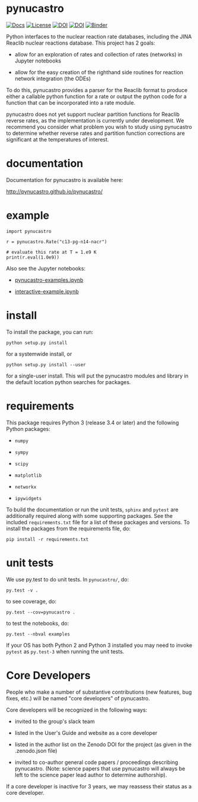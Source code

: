# pynucastro

[![Docs](https://github.com/pynucastro/pynucastro/workflows/github%20pages/badge.svg)](http://pynucastro.github.io/pynucastro/)
[![License](https://img.shields.io/badge/License-BSD%203--Clause-blue.svg)](https://opensource.org/licenses/BSD-3-Clause)
[![DOI](http://joss.theoj.org/papers/10.21105/joss.00588/status.svg)](https://doi.org/10.21105/joss.00588)
[![DOI](https://zenodo.org/badge/DOI/10.5281/zenodo.1202434.svg)](https://doi.org/10.5281/zenodo.1202434)
[![Binder](https://mybinder.org/badge_logo.svg)](https://mybinder.org/v2/gh/pynucastro/pynucastro/main?filepath=examples%2Fpynucastro-examples.ipynb)

Python interfaces to the nuclear reaction rate databases, including
the JINA Reaclib nuclear reactions database.  This
project has 2 goals:

  * allow for an exploration of rates and collection of rates (networks)
    in Jupyter notebooks

  * allow for the easy creation of the righthand side routines for
    reaction network integration (the ODEs) 

To do this, pynucastro provides a parser for the Reaclib format to
produce either a callable python function for a rate or output the
python code for a function that can be incorporated into a rate
module.

pynucastro does not yet support nuclear partition functions for
Reaclib reverse rates, as the implementation is currently under
development. We recommend you consider what problem you wish to study
using pynucastro to determine whether reverse rates and partition
function corrections are significant at the temperatures of interest.

# documentation

Documentation for pynucastro is available here:

http://pynucastro.github.io/pynucastro/


# example
```
import pynucastro

r = pynucastro.Rate("c13-pg-n14-nacr")

# evaluate this rate at T = 1.e9 K
print(r.eval(1.0e9))

```

Also see the Jupyter notebooks:

  * [pynucastro-examples.ipynb](https://github.com/pynucastro/pynucastro/blob/main/examples/pynucastro-examples.ipynb)

  * [interactive-example.ipynb](https://github.com/pynucastro/pynucastro/blob/main/examples/interactive-example.ipynb)


# install

To install the package, you can run:
```
python setup.py install
```
for a systemwide install, or
```
python setup.py install --user
```
for a single-user install.  This will put the pynucastro modules and library in
the default location python searches for packages.


# requirements

This package requires Python 3 (release 3.4 or later) and the following Python packages:

* `numpy`

* `sympy`

* `scipy`

* `matplotlib`

* `networkx`

* `ipywidgets`

To build the documentation or run the unit tests, `sphinx` and
`pytest` are additionally required along with some supporting
packages. See the included `requirements.txt` file for a list of these
packages and versions. To install the packages from the requirements
file, do:
```
pip install -r requirements.txt
```

# unit tests

We use py.test to do unit tests.  In `pynucastro/`, do:
```
py.test -v .
```

to see coverage, do:
```
py.test --cov=pynucastro .
```

to test the notebooks, do:
```
py.test --nbval examples
```

If your OS has both Python 2 and Python 3 installed you may need to
invoke `pytest` as `py.test-3` when running the unit tests.


# Core Developers

People who make a number of substantive contributions (new features,
bug fixes, etc.) will be named "core developers" of pynucastro.

Core developers will be recognized in the following ways:

  * invited to the group's slack team

  * listed in the User's Guide and website as a core developer

  * listed in the author list on the Zenodo DOI for the project
    (as given in the .zenodo.json file)

  * invited to co-author general code papers / proceedings describing
    pynucastro.  (Note: science papers that use pynucastro will always
    be left to the science paper lead author to determine authorship).

If a core developer is inactive for 3 years, we may reassess their
status as a core developer.

